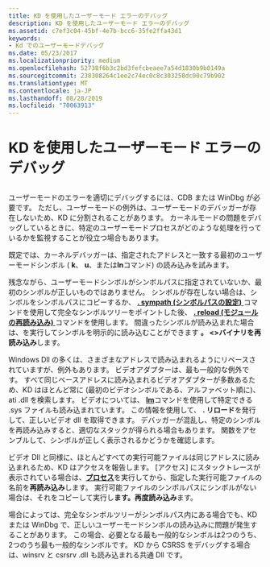 ```yaml
---
title: KD を使用したユーザーモード エラーのデバッグ
description: KD を使用したユーザーモード エラーのデバッグ
ms.assetid: c7ef3c04-45bf-4e7b-bcc6-35fe2ffa43d1
keywords:
- Kd でのユーザーモードデバッグ
ms.date: 05/23/2017
ms.localizationpriority: medium
ms.openlocfilehash: 52738f6b3c2bd3fefcbeaee7a54d1830b9b0149a
ms.sourcegitcommit: 238308264c1ee2c74ec0c8c303258dc00c79b902
ms.translationtype: MT
ms.contentlocale: ja-JP
ms.lasthandoff: 08/28/2019
ms.locfileid: "70063913"
---
```

# <a name="debugging-a-user-mode-failure-with-kd"></a>KD を使用したユーザーモード エラーのデバッグ


## <span id="ddk_debugging_user_mode_failures_with_kd_dbg"></span><span id="DDK_DEBUGGING_USER_MODE_FAILURES_WITH_KD_DBG"></span>


ユーザーモードのエラーを適切にデバッグするには、CDB または WinDbg が必要です。 ただし、ユーザーモードの例外は、ユーザーモードのデバッガーが存在しないため、KD に分割されることがあります。 カーネルモードの問題をデバッグしているときに、特定のユーザーモードプロセスがどのような処理を行っているかを監視することが役立つ場合もあります。

既定では、カーネルデバッガーは、指定されたアドレスと一致する最初のユーザーモードシンボル ( **k**、 **u**、または**ln**コマンド) の読み込みを試みます。

残念ながら、ユーザーモードシンボルがシンボルパスに指定されていないか、最初のシンボルが正しいものではありません。 シンボルが存在しない場合は、シンボルをシンボルパスにコピーするか、 [ **. sympath (シンボルパスの設定)** ](-sympath--set-symbol-path-.md)コマンドを使用して完全なシンボルツリーをポイントした後、 [ **. reload (モジュールの再読み込み)** ](-reload--reload-module-.md)コマンドを使用します。 間違ったシンボルが読み込まれた場合は、を実行してシンボルを明示的に読み込むことができます **。 &lt;&gt;バイナリを再読み込み**します。

Windows Dll の多くは、さまざまなアドレスで読み込まれるようにリベースされていますが、例外もあります。 ビデオアダプターは、最も一般的な例外です。 すべて同じベースアドレスに読み込まれるビデオアダプターが多数あるため、KD はほとんど常に (最初のビデオシンボルである、アルファベット順に)、ati .dll を検索します。 ビデオについては、 [**lm**](lm--list-loaded-modules-.md)コマンドを使用して特定できる .sys ファイルも読み込まれています。 この情報を使用して、 **. リロード**を発行して、正しいビデオ dll を取得できます。 デバッガーが混乱し、特定のシンボルを再読み込みすると、適切なスタックが得られる場合もあります。 関数をアセンブルして、シンボルが正しく表示されるかどうかを確認します。

ビデオ Dll と同様に、ほとんどすべての実行可能ファイルは同じアドレスに読み込まれるため、KD はアクセスを報告します。 [アクセス] にスタックトレースが表示されている場合は、[**プロセス**](-process.md)を実行してから、指定した実行可能ファイルの名前を**再読み込み**します。 実行可能ファイルのシンボルパスにシンボルがない場合は、それをコピーして実行し**ます。再度読み込み**ます。

場合によっては、完全なシンボルツリーがシンボルパス内にある場合でも、KD または WinDbg で、正しいユーザーモードシンボルの読み込みに問題が発生することがあります。 この場合、必要となる最も一般的なシンボルは2つのうち、2つのうち最も一般的なシンボルです。 KD から CSRSS をデバッグする場合は、winsrv と csrsrv .dll も読み込まれる共通 Dll です。

 

 





